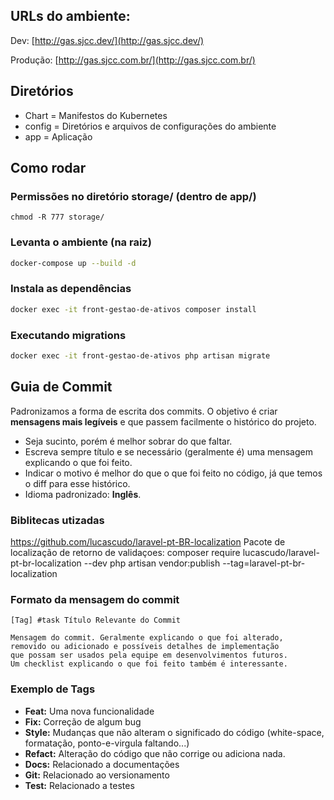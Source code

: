 ## URLs do ambiente:

Dev: [http://gas.sjcc.dev/](http://gas.sjcc.dev/)

Produção: [http://gas.sjcc.com.br/](http://gas.sjcc.com.br/)

## Diretórios

- Chart = Manifestos do Kubernetes
- config = Diretórios e arquivos de configurações do ambiente
- app = Aplicação


## Como rodar

### Permissões no diretório storage/ (dentro de app/)

```
chmod -R 777 storage/
```

### Levanta o ambiente (na raiz)

```bash
docker-compose up --build -d
```

### Instala as dependências

```bash
docker exec -it front-gestao-de-ativos composer install
```

### Executando migrations

```bash
docker exec -it front-gestao-de-ativos php artisan migrate
```

## Guia de Commit

Padronizamos a forma de escrita dos commits. O objetivo é criar **mensagens mais legíveis** e que passem facilmente o histórico do projeto.

* Seja sucinto, porém é melhor sobrar do que faltar.
* Escreva sempre título e se necessário (geralmente é) uma mensagem explicando o que foi feito.
* Indicar o motivo é melhor do que o que foi feito no código, já que temos o diff para esse histórico.
* Idioma padronizado: **Inglês**.

### Biblitecas utizadas

https://github.com/lucascudo/laravel-pt-BR-localization
Pacote de localização de retorno de validaçoes:
composer require lucascudo/laravel-pt-br-localization --dev
php artisan vendor:publish --tag=laravel-pt-br-localization

### Formato da mensagem do commit

````
[Tag] #task Título Relevante do Commit

Mensagem do commit. Geralmente explicando o que foi alterado,
removido ou adicionado e possíveis detalhes de implementação
que possam ser usados pela equipe em desenvolvimentos futuros.
Um checklist explicando o que foi feito também é interessante.
````


### Exemplo de Tags

* **Feat:** Uma nova funcionalidade
* **Fix:** Correção de algum bug
* **Style:** Mudanças que não alteram o significado do código (white-space, formatação, ponto-e-virgula faltando...)
* **Refact:** Alteração do código que não corrige ou adiciona nada.
* **Docs:** Relacionado a documentações
* **Git:** Relacionado ao versionamento
* **Test:** Relacionado a testes

